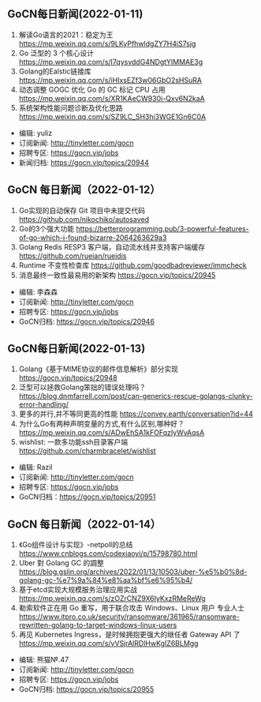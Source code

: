 ## GoCN每日新闻(2022-01-11)

1. 解读Go语言的2021：稳定为王 https://mp.weixin.qq.com/s/9LKyPfhwldgZY7H4iS7sjg
2. Go 泛型的 3 个核心设计 https://mp.weixin.qq.com/s/I7qysvddG4NDgtYIMMAE3g
3. Golang的Ealstic链接库 https://mp.weixin.qq.com/s/iHIxsEZf3w06GbO2sHSuRA
4. 动态调整 GOGC 优化 Go 的 GC 标记 CPU 占用 https://mp.weixin.qq.com/s/XR1KAeCW930i-Qxv6N2kaA
5. 系统架构性能问题诊断及优化思路 https://mp.weixin.qq.com/s/SZ9LC_SH3hi3WGE1Gn6C0A

* 编辑: yuliz
* 订阅新闻: http://tinyletter.com/gocn
* 招聘专区: https://gocn.vip/jobs
* 新闻归档: https://gocn.vip/topics/20944

## GoCN 每日新闻（2022-01-12）

1. Go实现的自动保存 Git 项目中未提交代码 https://github.com/nikochiko/autosaved
2. Go的3个强大功能 https://betterprogramming.pub/3-powerful-features-of-go-which-i-found-bizarre-2064263629a3
3. Golang Redis RESP3 客户端，自动流水线并支持客户端缓存 https://github.com/rueian/rueidis
4. Runtime 不变性检查库 https://github.com/goodbadreviewer/immcheck
5. 消息最终一致性最易用的新架构 https://gocn.vip/topics/20945

* 编辑: 李森森
* 订阅新闻: http://tinyletter.com/gocn
* 招聘专区: https://gocn.vip/jobs
* GoCN归档: https://gocn.vip/topics/20946

## GoCN每日新闻(2022-01-13)

1. Golang《基于MIME协议的邮件信息解析》部分实现 https://gocn.vip/topics/20948
2. 泛型可以拯救Golang笨拙的错误处理吗？ https://blog.dnmfarrell.com/post/can-generics-rescue-golangs-clunky-error-handling/
3. 更多的并行,并不等同更高的性能 https://convey.earth/conversation?id=44
4. 为什么Go有两种声明变量的方式,有什么区别,哪种好？https://mp.weixin.qq.com/s/ADwEhSA1kFOFqzIyWvAqsA
5. wishlist: 一款多功能ssh目录客户端 https://github.com/charmbracelet/wishlist

* 编辑: Razil
* 订阅新闻: http://tinyletter.com/gocn
* 招聘专区: https://gocn.vip/jobs 
* GoCN归档：https://gocn.vip/topics/20951


## GoCN 每日新闻（2022-01-14）

1. 《Go组件设计与实现》-netpoll的总结 https://www.cnblogs.com/codexiaoyi/p/15798780.html
2. Uber 對 Golang GC 的調整 https://blog.gslin.org/archives/2022/01/13/10503/uber-%e5%b0%8d-golang-gc-%e7%9a%84%e8%aa%bf%e6%95%b4/
3. 基于etcd实现大规模服务治理应用实战 https://mp.weixin.qq.com/s/zOZrCNZ9X6IyKxzRMeReWg
4. 勒索软件正在用 Go 重写，用于联合攻击 Windows、Linux 用户 专业人士 https://www.itpro.co.uk/security/ransomware/361965/ransomware-rewritten-golang-to-target-windows-linux-users
5. 再见 Kubernetes Ingress，是时候拥抱更强大的继任者 Gateway API 了 https://mp.weixin.qq.com/s/vVSjrAlRDlHwKgIZ6BLMgg

* 编辑: 熊猫№.47
* 订阅新闻: http://tinyletter.com/gocn
* 招聘专区: https://gocn.vip/jobs
* GoCN归档: https://gocn.vip/topics/20955
